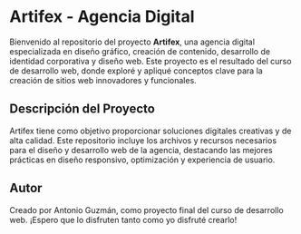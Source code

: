 # Artifex - Agencia Digital

Bienvenido al repositorio del proyecto **Artifex**, una agencia digital especializada en diseño gráfico, creación de contenido, desarrollo de identidad corporativa y diseño web. Este proyecto es el resultado del curso de desarrollo web, donde exploré y apliqué conceptos clave para la creación de sitios web innovadores y funcionales.

## Descripción del Proyecto

Artifex tiene como objetivo proporcionar soluciones digitales creativas y de alta calidad. Este repositorio incluye los archivos y recursos necesarios para el diseño y desarrollo web de la agencia, destacando las mejores prácticas en diseño responsivo, optimización y experiencia de usuario.

## Autor
Creado por Antonio Guzmán, como proyecto final del curso de desarrollo web. ¡Espero que lo disfruten tanto como yo disfruté crearlo!